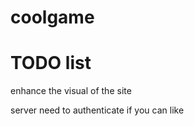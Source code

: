 # coolgame

# TODO list

enhance the visual of the site

server need to authenticate if you can like

